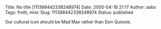 Title: No title [111388442338248974]
Date: 2005-04-18 21:17
Author: aabs
Tags: froth, misc
Slug: 111388442338248974
Status: published

Our cultural icon should be Mad Max rather than Don Quixote.
